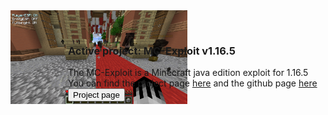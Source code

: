 <link rel="stylesheet" href="style.css">
<img style="position: absolute; top: 18px; height: 150px" src="files/image.png">
<div style="position: absolute; left: 320px">
   <h3>Active project: MC-Exploit v1.16.5</h3>
   <a>The MC-Exploit is a Minecraft java edition exploit for 1.16.5<br>
   You can find the project page <a class="a" href="client">here</a> and the github page <a class="a" href="https://github.com/ZeroZipp/Vetex-Client/">here</a></a><br>
   <button class="button" onclick="size('client')">Project page</button>
</div>
